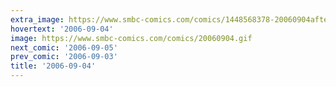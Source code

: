 ```yaml
---
extra_image: https://www.smbc-comics.com/comics/1448568378-20060904after.png
hovertext: '2006-09-04'
image: https://www.smbc-comics.com/comics/20060904.gif
next_comic: '2006-09-05'
prev_comic: '2006-09-03'
title: '2006-09-04'
---
```


